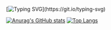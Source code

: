 [![Typing SVG](https://readme-typing-svg.demolab.com?font=Fira+Code&size=22&duration=3000&pause=3000&vCenter=true&width=435&lines=%F0%9F%A5%B0Hey%EF%BC%81Nice+to+see+you.)](https://git.io/typing-svg)

[![Anurag's GitHub stats](https://github-readme-stats.vercel.app/api?username=singleeeee&theme=tokyonight&show_icons=true&hide_title=true)](https://github.com/anuraghazra/github-readme-stats)
[![Top Langs](https://github-readme-stats.vercel.app/api/top-langs/?username=singleeeee&theme=tokyonight&layout=compact)](https://github.com/anuraghazra/github-readme-stats)
<!--START_SECTION:activity-->
